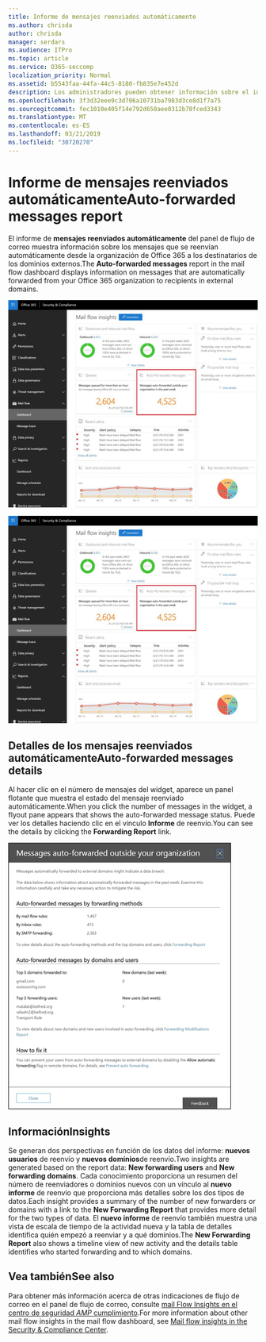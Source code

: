 ```yaml
---
title: Informe de mensajes reenviados automáticamente
ms.author: chrisda
author: chrisda
manager: serdars
ms.audience: ITPro
ms.topic: article
ms.service: O365-seccomp
localization_priority: Normal
ms.assetid: b5543faa-44fa-44c5-8180-fb835e7e452d
description: Los administradores pueden obtener información sobre el informe de mensajes reenviados automáticamente en el panel de flujo de correo en el centro de seguridad & cumplimiento de Office 365.
ms.openlocfilehash: 3f3d32eee9c3d706a10731ba7983d3ce8d1f7a75
ms.sourcegitcommit: fec1010e405f14e792d650aee0312b78fced3343
ms.translationtype: MT
ms.contentlocale: es-ES
ms.lasthandoff: 03/21/2019
ms.locfileid: "30720270"
---
```

# <a name="auto-forwarded-messages-report"></a><span data-ttu-id="12d8a-103">Informe de mensajes reenviados automáticamente</span><span class="sxs-lookup"><span data-stu-id="12d8a-103">Auto-forwarded messages report</span></span>

<span data-ttu-id="12d8a-104">El informe de **mensajes reenviados automáticamente** del panel de flujo de correo muestra información sobre los mensajes que se reenvían automáticamente desde la organización de Office 365 a los destinatarios de los dominios externos.</span><span class="sxs-lookup"><span data-stu-id="12d8a-104">The **Auto-forwarded messages** report in the mail flow dashboard displays information on messages that are automatically forwarded from your Office 365 organization to recipients in external domains.</span></span>

![x](media/8bc2600b-71c3-4b37-b4d0-9435fe0cfc8d.png)

![El informe de mensajes reenviados automáticamente del panel del flujo de correo en el centro de seguridad & cumplimiento de Office 365](media/8bc2600b-71c3-4b37-b4d0-9435fe0cfc8d.png)

## <a name="auto-forwarded-messages-details"></a><span data-ttu-id="12d8a-107">Detalles de los mensajes reenviados automáticamente</span><span class="sxs-lookup"><span data-stu-id="12d8a-107">Auto-forwarded messages details</span></span>

<span data-ttu-id="12d8a-108">Al hacer clic en el número de mensajes del widget, aparece un panel flotante que muestra el estado del mensaje reenviado automáticamente.</span><span class="sxs-lookup"><span data-stu-id="12d8a-108">When you click the number of messages in the widget, a flyout pane appears that shows the auto-forwarded message status.</span></span> <span data-ttu-id="12d8a-109">Puede ver los detalles haciendo clic en el vínculo **Informe** de reenvío.</span><span class="sxs-lookup"><span data-stu-id="12d8a-109">You can see the details by clicking the **Forwarding Report** link.</span></span>

![El control flotante detalles del informe de mensajes reenviados automáticamente en el centro de seguridad & cumplimiento de Office 365](media/87d0fb1e-d2ef-4901-b17c-ec32d23a539e.png)

## <a name="insights"></a><span data-ttu-id="12d8a-111">Información</span><span class="sxs-lookup"><span data-stu-id="12d8a-111">Insights</span></span>

<span data-ttu-id="12d8a-112">Se generan dos perspectivas en función de los datos del informe: **nuevos usuarios** de reenvío y **nuevos dominios**de reenvío.</span><span class="sxs-lookup"><span data-stu-id="12d8a-112">Two insights are generated based on the report data: **New forwarding users** and **New forwarding domains**.</span></span> <span data-ttu-id="12d8a-113">Cada conocimiento proporciona un resumen del número de reenviadores o dominios nuevos con un vínculo al **nuevo informe** de reenvío que proporciona más detalles sobre los dos tipos de datos.</span><span class="sxs-lookup"><span data-stu-id="12d8a-113">Each insight provides a summary of the number of new forwarders or domains with a link to the **New Forwarding Report** that provides more detail for the two types of data.</span></span> <span data-ttu-id="12d8a-114">El **nuevo informe** de reenvío también muestra una vista de escala de tiempo de la actividad nueva y la tabla de detalles identifica quién empezó a reenviar y a qué dominios.</span><span class="sxs-lookup"><span data-stu-id="12d8a-114">The **New Forwarding Report** also shows a timeline view of new activity and the details table identifies who started forwarding and to which domains.</span></span>

## <a name="see-also"></a><span data-ttu-id="12d8a-115">Vea también</span><span class="sxs-lookup"><span data-stu-id="12d8a-115">See also</span></span>

<span data-ttu-id="12d8a-116">Para obtener más información acerca de otras indicaciones de flujo de correo en el panel de flujo de correo, consulte [mail Flow Insights en el centro de seguridad _AMP_ cumplimiento](mail-flow-insights.md).</span><span class="sxs-lookup"><span data-stu-id="12d8a-116">For more information about other mail flow insights in the mail flow dashboard, see [Mail flow insights in the Security & Compliance Center](mail-flow-insights.md).</span></span>
